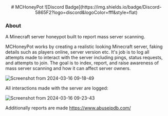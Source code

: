 <center># MCHoneyPot
![Discord Badge](https://img.shields.io/badge/Discord-5865F2?logo=discord&logoColor=fff&style=flat)
</center>

### About
A Minecraft server honeypot built to report mass server scanning. 

MCHoneyPot works by creating a realistic looking Minecraft server, faking details such as players online, server version etc. 
It's job is to log all attempts made to interact with the server including pings, status requests, and attempts to join.
The goal is to index, report, and raise awareness of mass server scanning and how it can affect server owners.

![Screenshot from 2024-03-16 09-18-49](https://github.com/ScriptLineStudios/MCHoneyPot/assets/85095943/c906b738-1a25-4db1-ab87-59cb467c1dcb)

All interactions made with the server are logged:

![Screenshot from 2024-03-16 09-23-43](https://github.com/ScriptLineStudios/MCHoneyPot/assets/85095943/0ec9e6bf-3b07-43d4-95e4-53162bdb896f)

Additionally reports are made https://www.abuseipdb.com/  
